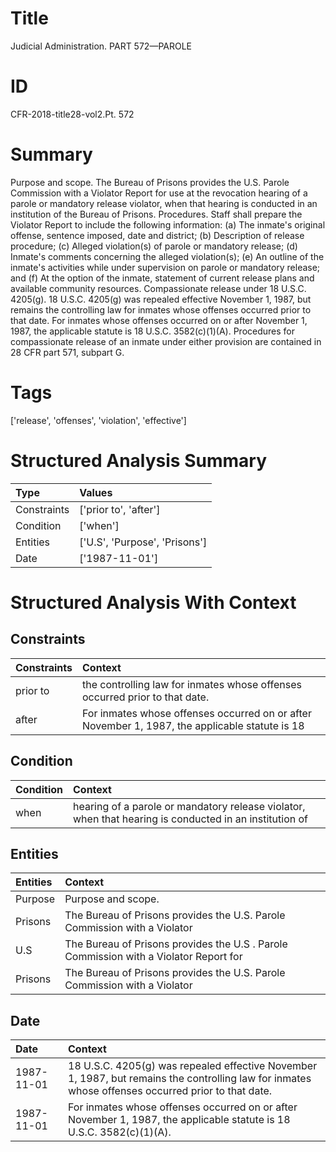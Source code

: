# Title

 Judicial Administration. PART 572—PAROLE


# ID

 CFR-2018-title28-vol2.Pt. 572


# Summary

Purpose and scope.
The Bureau of Prisons provides the U.S. Parole Commission with a Violator Report for use at the revocation hearing of a parole or mandatory release violator, when that hearing is conducted in an institution of the Bureau of Prisons.
Procedures.
Staff shall prepare the Violator Report to include the following information:
(a) The inmate's original offense, sentence imposed, date and district;
(b) Description of release procedure;
(c) Alleged violation(s) of parole or mandatory release;
(d) Inmate's comments concerning the alleged violation(s);
(e) An outline of the inmate's activities while under supervision on parole or mandatory release; and
(f) At the option of the inmate, statement of current release plans and available community resources.
Compassionate release under 18 U.S.C. 4205(g).
18 U.S.C. 4205(g) was repealed effective November 1, 1987, but remains the controlling law for inmates whose offenses occurred prior to that date.
For inmates whose offenses occurred on or after November 1, 1987, the applicable statute is 18 U.S.C. 3582(c)(1)(A).
Procedures for compassionate release of an inmate under either provision are contained in 28 CFR part 571, subpart G.


# Tags

['release', 'offenses', 'violation', 'effective']


# Structured Analysis Summary

| Type        | Values                        |
|:------------|:------------------------------|
| Constraints | ['prior to', 'after']         |
| Condition   | ['when']                      |
| Entities    | ['U.S', 'Purpose', 'Prisons'] |
| Date        | ['1987-11-01']                |


# Structured Analysis With Context

 


## Constraints

| Constraints   | Context                                                                                         |
|:--------------|:------------------------------------------------------------------------------------------------|
| prior to      | the controlling law for inmates whose offenses occurred prior to  that date.                    |
| after         | For inmates whose offenses occurred on or  after November 1, 1987, the applicable statute is 18 |


## Condition

| Condition   | Context                                                                                                |
|:------------|:-------------------------------------------------------------------------------------------------------|
| when        | hearing of a parole or mandatory release violator, when that hearing is conducted in an institution of |


## Entities

| Entities   | Context                                                                                |
|:-----------|:---------------------------------------------------------------------------------------|
| Purpose    | Purpose  and scope.                                                                    |
| Prisons    | The Bureau of  Prisons provides the U.S. Parole Commission with a Violator             |
| U.S        | The Bureau of Prisons provides the  U.S . Parole Commission with a Violator Report for |
| Prisons    | The Bureau of  Prisons provides the U.S. Parole Commission with a Violator             |


## Date

| Date       | Context                                                                                                                                            |
|:-----------|:---------------------------------------------------------------------------------------------------------------------------------------------------|
| 1987-11-01 | 18 U.S.C. 4205(g) was repealed effective November 1, 1987, but remains the controlling law for inmates whose offenses occurred prior to that date. |
| 1987-11-01 | For inmates whose offenses occurred on or after November 1, 1987, the applicable statute is 18 U.S.C. 3582(c)(1)(A).                               |



